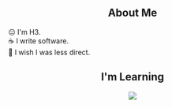 <h2 align="center">About Me</h2>
      😐 I'm H3. <br>
      ☕ I write software. <br>
      💩 I wish I was less direct.

<h2 align="center">I'm Learning</h2>
<p align="center">
      <img src="https://skillicons.dev/icons?i=html,css,js,ts,nodejs,rust,php,mysql,prisma,react,git,docker,nest,vim,vscode,vite,linux,windows,wordpress,arduino,astro,bootstrap,express" />

</p>


